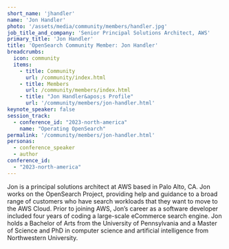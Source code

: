 ```yaml
---
short_name: 'jhandler'
name: 'Jon Handler'
photo: '/assets/media/community/members/handler.jpg'
job_title_and_company: 'Senior Principal Solutions Architect, AWS'
primary_title: 'Jon Handler'
title: 'OpenSearch Community Member: Jon Handler'
breadcrumbs:
  icon: community
  items:
    - title: Community
      url: /community/index.html
    - title: Members
      url: /community/members/index.html
    - title: "Jon Handler&apos;s Profile"
      url: '/community/members/jon-handler.html'
keynote_speaker: false
session_track: 
  - conference_id: "2023-north-america"
    name: "Operating OpenSearch"
permalink: '/community/members/jon-handler.html'
personas:
  - conference_speaker
  - author
conference_id:
  - "2023-north-america"
---
```


Jon is a principal solutions architect at AWS based in Palo Alto, CA. Jon works on the OpenSearch Project, providing help and guidance to a broad range of customers who have search workloads that they want to move to the AWS Cloud. Prior to joining AWS, Jon’s career as a software developer included four years of coding a large-scale eCommerce search engine. Jon holds a Bachelor of Arts from the University of Pennsylvania and a Master of Science and PhD in computer science and artificial intelligence from Northwestern University.

